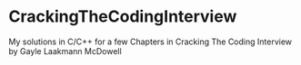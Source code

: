 # CrackingTheCodingInterview
My solutions in C/C++ for a few Chapters in Cracking The Coding Interview by Gayle Laakmann McDowell
